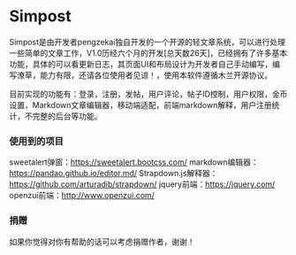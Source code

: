 # **Simpost**

Simpost是由开发者pengzekai独自开发的一个开源的轻文章系统，可以进行处理一些简单的文章工作，V1.0历经六个月的开发[总天数26天]，已经拥有了许多基本功能，具体的可以看更新日志，其页面UI和布局设计为开发者自己手动编写，编写潦草，能力有限，还请各位使用者见谅！，使用本软件遵循木兰开源协议。

目前实现的功能有：登录，注册，发帖，用户评论，帖子ID控制，用户权限，金币设置，Markdown文章编辑器，移动端适配，前端markdown解释，用户注册统计，不完整的后台等功能。

### 使用到的项目

sweetalert弹窗：https://sweetalert.bootcss.com/
markdown编辑器：https://pandao.github.io/editor.md/
Strapdown.js解释器：https://github.com/arturadib/strapdown/
jquery前端：https://jquery.com/
openzui前端：http://www.openzui.com/

### 捐赠

如果你觉得对你有帮助的话可以考虑捐赠作者，谢谢！